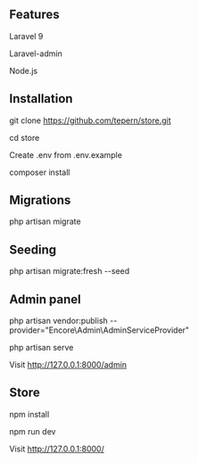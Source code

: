 ## Features

Laravel 9

Laravel-admin

Node.js

## Installation

git clone https://github.com/tepern/store.git

cd store

Create .env from .env.example

composer install

## Migrations

php artisan migrate

## Seeding

php artisan migrate:fresh --seed

## Admin panel

php artisan vendor:publish --provider="Encore\Admin\AdminServiceProvider"

php artisan serve

Visit http://127.0.0.1:8000/admin

## Store

npm install

npm run dev

Visit http://127.0.0.1:8000/


